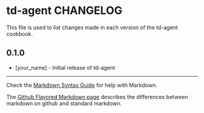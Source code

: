 td-agent CHANGELOG
==================

This file is used to list changes made in each version of the td-agent cookbook.

0.1.0
-----
- [your_name] - Initial release of td-agent

- - -
Check the [Markdown Syntax Guide](http://daringfireball.net/projects/markdown/syntax) for help with Markdown.

The [Github Flavored Markdown page](http://github.github.com/github-flavored-markdown/) describes the differences between markdown on github and standard markdown.
